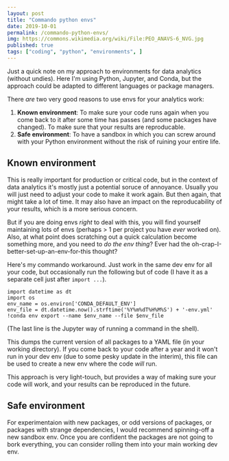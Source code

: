 ```yaml
---
layout: post
title: "Commando python envs"
date: 2019-10-01
permalink: /commando-python-envs/
img: https://commons.wikimedia.org/wiki/File:PEO_ANAVS-6_NVG.jpg
published: true
tags: ["coding", "python", "environments", ]
---
```


Just a quick note on my approach to environments for data analytics (without undies). Here I'm using Python, Jupyter, and Conda, but the approach could be adapted to different languages or package managers.

There *are* two very good reasons to use envs for your analytics work:

1. **Known environment**: To make sure your code runs again when you come back to it after some time has passes (and some packages have changed). To make sure that your results are reproducable.
1. **Safe environment**: To have a sandbox in which you can screw around with your Python environment without the risk of ruining your entire life.

Known environment
---

This is really important for production or critical code, but in the context of data analytics it's mostly just a potential soruce of annoyance. Usually you will just need to adjust your code to make it work again. But then again, that might take a lot of time. It may also have an impact on the reproducability of your results, which is a more serious concern.

But if you are doing envs *right* to deal with this, you will find yourself maintaining lots of envs (perhaps > 1 per project you have *ever* worked on). Also, at what point does scratching out a quick calculation become something more, and you need to *do the env thing*? Ever had the oh-crap-I-better-set-up-an-env-for-this thought?

Here's my commando workaround. Just work in the same dev env for all your code, but occasionally run the following but of code (I have it as a separate cell just after `import ...`).

```
import datetime as dt
import os
env_name = os.environ['CONDA_DEFAULT_ENV']
env_file = dt.datetime.now().strftime('%Y%m%dT%H%M%S') + '-env.yml'
!conda env export --name $env_name --file $env_file
```

(The last line is the Jupyter way of running a command in the shell).

This dumps the current version of all packages to a YAML file (in your working directory). If you come back to your code after a year and it won't run in your dev env (due to some pesky update in the interim), this file can be used to create a new env where the code *will* run.

This approach is very light-touch, but provides a way of making sure your code will work, and your results can be reproduced in the future.

Safe environment
---

For experimentaion with new packages, or odd versions of packages, or packages with strange dependencies, I would recommend spinning-off a new sandbox env. Once you are confident the packages are not going to bork everything, you can consider rolling them into your main working dev env.
